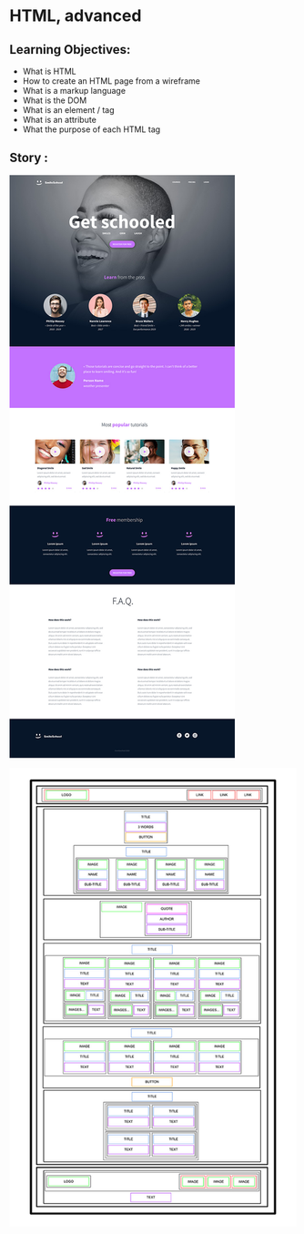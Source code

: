 # HTML, advanced

## Learning Objectives:
- What is HTML
- How to create an HTML page from a wireframe
- What is a markup language
- What is the DOM
- What is an element / tag
- What is an attribute
- What the purpose of each HTML tag

## Story :

![photo](./yy.jpg)

![photo](./zz.jpg)

